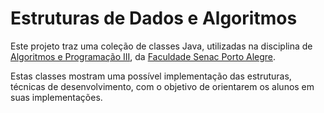 # Estruturas de Dados e Algoritmos

Este projeto traz uma coleção de classes Java, utilizadas na disciplina de
[Algoritmos e
Programação III](http://rafaeljeffman.com/_.php?c=algoritmos3),
da [Faculdade Senac
Porto Alegre](http://www.senacrs.com.br/unidades.asp?unidade=63).

Estas classes mostram uma possível implementação das estruturas, técnicas
de desenvolvimento, com o objetivo de orientarem os alunos em suas
implementações.

